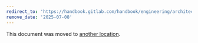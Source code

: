 ```yaml
---
redirect_to: 'https://handbook.gitlab.com/handbook/engineering/architecture/design-documents/cells/iterations/cells-2.0/'
remove_date: '2025-07-08'
---
```


This document was moved to [another location](https://handbook.gitlab.com/handbook/engineering/architecture/design-documents/cells/iterations/cells-2.0/).

<!-- This redirect file can be deleted after <2025-07-08>. -->
<!-- Redirects that point to other docs in the same project expire in three months. -->
<!-- Redirects that point to docs in a different project or site (for example, link is not relative and starts with `https:`) expire in one year. -->
<!-- Before deletion, see: https://docs.gitlab.com/ee/development/documentation/redirects.html -->
